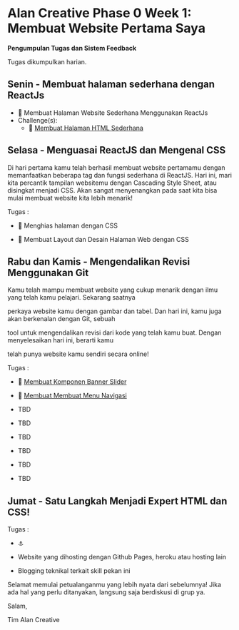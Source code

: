 
# Alan Creative Phase 0 Week 1: Membuat Website Pertama Saya

  

**Pengumpulan Tugas dan Sistem Feedback**

  

Tugas dikumpulkan harian.

  

## Senin - Membuat halaman sederhana dengan ReactJs

  

- 💪 Membuat Halaman Website Sederhana Menggunakan ReactJs
- Challenge(s):
    - :rocket: [Membuat Halaman HTML Sederhana](/week-1/challenges/web-pertamaku.md)

  

## Selasa - Menguasai ReactJS dan Mengenal CSS

Di hari pertama kamu telah berhasil membuat website pertamamu dengan memanfaatkan beberapa tag dan fungsi sederhana di ReactJS. Hari ini, mari kita percantik tampilan websitemu dengan Cascading Style Sheet, atau disingkat menjadi CSS. Akan sangat menyenangkan pada saat kita bisa mulai membuat website kita lebih menarik!

  
  

Tugas :

- 💪 Menghias halaman dengan CSS

- 💪 Membuat Layout dan Desain Halaman Web dengan CSS

  

## Rabu dan Kamis - Mengendalikan Revisi Menggunakan Git

Kamu telah mampu membuat website yang cukup menarik dengan ilmu yang telah kamu pelajari. Sekarang saatnya

perkaya website kamu dengan gambar dan tabel. Dan hari ini, kamu juga akan berkenalan dengan Git, sebuah

tool untuk mengendalikan revisi dari kode yang telah kamu buat. Dengan menyelesaikan hari ini, berarti kamu

telah punya website kamu sendiri secara online!

Tugas :

- 💪 [Membuat Komponen Banner Slider](/week-1/challenges/komponen-slider.md)

- 💪 [Membuat Membuat Menu Navigasi](/week-1/challenges/menu-navigasi.md)

-  TBD

-  TBD

-  TBD

-  TBD

-  TBD

-  TBD
  
  

## Jumat - Satu Langkah Menjadi Expert HTML dan CSS!
  

Tugas :

- :anchor:

 - Website yang dihosting dengan Github Pages, heroku atau hosting lain

- Blogging teknikal terkait skill pekan ini

  

Selamat memulai petualanganmu yang lebih nyata dari sebelumnya! Jika ada hal yang perlu ditanyakan, langsung saja berdiskusi di grup ya.

  

Salam,

  

Tim Alan Creative